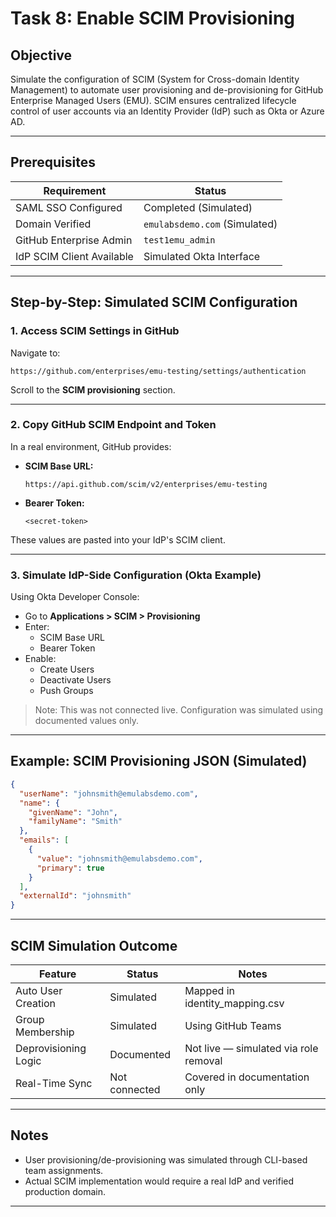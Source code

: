 # Task 8: Enable SCIM Provisioning

## Objective

Simulate the configuration of SCIM (System for Cross-domain Identity Management) to automate user provisioning and de-provisioning for GitHub Enterprise Managed Users (EMU). SCIM ensures centralized lifecycle control of user accounts via an Identity Provider (IdP) such as Okta or Azure AD.

---

## Prerequisites

| Requirement                  | Status    |
|-----------------------------|-----------|
| SAML SSO Configured         | Completed (Simulated) |
| Domain Verified             | `emulabsdemo.com` (Simulated) |
| GitHub Enterprise Admin     | `test1emu_admin` |
| IdP SCIM Client Available   | Simulated Okta Interface |

---

## Step-by-Step: Simulated SCIM Configuration

### 1. Access SCIM Settings in GitHub

Navigate to:

```
https://github.com/enterprises/emu-testing/settings/authentication
```

Scroll to the **SCIM provisioning** section.

---

### 2. Copy GitHub SCIM Endpoint and Token

In a real environment, GitHub provides:

- **SCIM Base URL:**
  ```
  https://api.github.com/scim/v2/enterprises/emu-testing
  ```

- **Bearer Token:**
  ```
  <secret-token>
  ```

These values are pasted into your IdP's SCIM client.

---

### 3. Simulate IdP-Side Configuration (Okta Example)

Using Okta Developer Console:

- Go to **Applications > SCIM > Provisioning**
- Enter:
  - SCIM Base URL
  - Bearer Token
- Enable:
  - Create Users
  - Deactivate Users
  - Push Groups

> Note: This was not connected live. Configuration was simulated using documented values only.

---

## Example: SCIM Provisioning JSON (Simulated)

```json
{
  "userName": "johnsmith@emulabsdemo.com",
  "name": {
    "givenName": "John",
    "familyName": "Smith"
  },
  "emails": [
    {
      "value": "johnsmith@emulabsdemo.com",
      "primary": true
    }
  ],
  "externalId": "johnsmith"
}
```

---

## SCIM Simulation Outcome

| Feature                | Status        | Notes                                  |
|------------------------|---------------|-----------------------------------------|
| Auto User Creation     | Simulated     | Mapped in identity_mapping.csv          |
| Group Membership       | Simulated     | Using GitHub Teams                      |
| Deprovisioning Logic   | Documented    | Not live — simulated via role removal   |
| Real-Time Sync         | Not connected | Covered in documentation only           |

---

## Notes

- User provisioning/de-provisioning was simulated through CLI-based team assignments.
- Actual SCIM implementation would require a real IdP and verified production domain.

---
